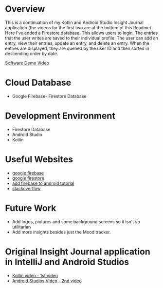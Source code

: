 # Overview

This is a continuation of my Kotlin and Android Studio Insight Journal application (the videos for the first two are 
at the bottom of this Readme). Here I've added a Firestore database. This allows users to login. The entries that the
user writes are saved to their individual profile. The user can add an entry, view their entries, update an entry, 
and delete an entry. When the entries are displayed, they are queried by the user ID and then sorted in descending order by date. 

[Software Demo Video](https://youtu.be/nEbHcLqjNqM)

# Cloud Database
* Google Firebase- Firestore Database


# Development Environment
* Firestore Database
* Android Studio
* Kotlin


# Useful Websites
* [google firebase](https://firebase.google.com/docs/android/setup)
* [google firestore](https://cloud.google.com/firestore/docs/query-data/queries)
* [add firebase to android tutorial](https://www.youtube.com/watch?v=KSW5jyWXs_Y)
* [stackoverflow](https://stackoverflow.com/questions/54925794/sort-list-with-string-date-kotlin)


# Future Work
* Add logos, pictures and some background screens so it isn't so utilitarian
* Add more insights besides just the Mood tracker. 

# Original Insight Journal application in IntelliJ and Android Studios
* [Kotlin video - 1st video](https://www.youtube.com/watch?v=qmdP5Ol7G4k)
* [Android Studios Video - 2nd video](https://youtu.be/nEbHcLqjNqM)